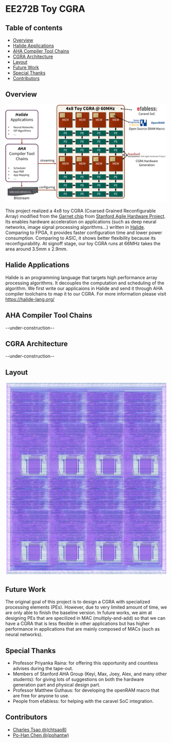 # EE272B Toy CGRA

## Table of contents
- [Overview](#overview)
- [Halide Applications](#halide-applications)
- [AHA Compiler Tool Chains](#aha-compiler-tool-chains)
- [CGRA Architecture](#cgra-architecture)
- [Layout](#layout)
- [Future Work](#future-work)
- [Special Thanks](#special-thanks)
- [Contributors](#contributors)

## Overview
![](img/proj_intro.png)

This project realized a 4x8 toy CGRA (Coarsed Grained Reconfigurable Array) modified from the [Garnet chip](https://github.com/StanfordAHA/garnet) from [Stanford Agile Hardware Project](https://aha.stanford.edu/). Its enables hardware acceleration on applications (such as deep neural networks, image signal processing algorithms...) written in [Halide](https://halide-lang.org/). Comparing to FPGA, it provides faster configuration time and lower power consumption. Comparing to ASIC, it shows better flexibility because its reconfigurability. At signoff stage, our toy CGRA runs at 66MHz takes the area around 3.5mm x 2.9mm.

## Halide Applications
Halide is an programming language that targets high performance array processing algorithms. It decouples the computation and scheduling of the algorithm. We first write our applicaions in Halide and send it through AHA compiler toolchains to map it to our CGRA. For more information please visit https://halide-lang.org/

## AHA Compiler Tool Chains
--under-construction--

## CGRA Architecture
--under-construction--

## Layout
![](img/cgra.png)

## Future Work
The original goal of this project is to design a CGRA with specialized processing elements (PEs). However, due to very limited amount of time, we are only able to finish the baseline version. In future works, we aim at designing PEs that are specilized in MAC (multiply-and-add) so that we can have a CGRA that is less flexible in other applications but has higher performance in applications that are mainly composed of MACs (such as neural networks).

## Special Thanks
* Professor Priyanka Raina: for offering this opportunity and countless advises during the tape-out.
* Members of Stanford AHA Group (Keyi, Max, Joey, Alex, and many other students): for giving lots of suggestions on both the hardware generation part and physical design part.
* Professor Matthew Guthaus: for developing the openRAM macro that are free for anyone to use.
* People from efabless: for helping with the caravel SoC integration.

## Contributors
* [Charles Tsao @(chtsao8)](https://github.com/chtsao8)
* [Po-Han Chen @(pohantw)](https://github.com/pohantw)
